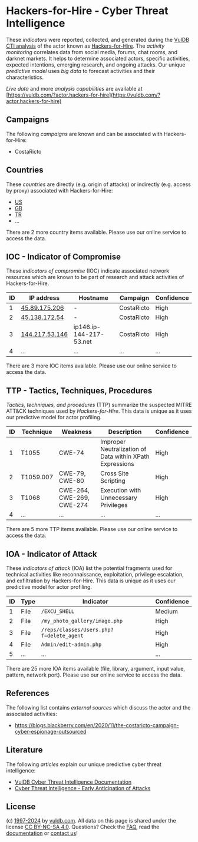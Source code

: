 # Hackers-for-Hire - Cyber Threat Intelligence

These _indicators_ were reported, collected, and generated during the [VulDB CTI analysis](https://vuldb.com/?kb.cti) of the actor known as [Hackers-for-Hire](https://vuldb.com/?actor.hackers-for-hire). The _activity monitoring_ correlates data from social media, forums, chat rooms, and darknet markets. It helps to determine associated actors, specific activities, expected intentions, emerging research, and ongoing attacks. Our unique _predictive model_ uses _big data_ to forecast activities and their characteristics.

_Live data_ and more _analysis capabilities_ are available at [https://vuldb.com/?actor.hackers-for-hire](https://vuldb.com/?actor.hackers-for-hire)

## Campaigns

The following _campaigns_ are known and can be associated with Hackers-for-Hire:

* CostaRicto

## Countries

These _countries_ are directly (e.g. origin of attacks) or indirectly (e.g. access by proxy) associated with Hackers-for-Hire:

* [US](https://vuldb.com/?country.us)
* [GB](https://vuldb.com/?country.gb)
* [TR](https://vuldb.com/?country.tr)
* ...

There are 2 more country items available. Please use our online service to access the data.

## IOC - Indicator of Compromise

These _indicators of compromise_ (IOC) indicate associated network resources which are known to be part of research and attack activities of Hackers-for-Hire.

ID | IP address | Hostname | Campaign | Confidence
-- | ---------- | -------- | -------- | ----------
1 | [45.89.175.206](https://vuldb.com/?ip.45.89.175.206) | - | CostaRicto | High
2 | [45.138.172.54](https://vuldb.com/?ip.45.138.172.54) | - | CostaRicto | High
3 | [144.217.53.146](https://vuldb.com/?ip.144.217.53.146) | ip146.ip-144-217-53.net | CostaRicto | High
4 | ... | ... | ... | ...

There are 3 more IOC items available. Please use our online service to access the data.

## TTP - Tactics, Techniques, Procedures

_Tactics, techniques, and procedures_ (TTP) summarize the suspected MITRE ATT&CK techniques used by _Hackers-for-Hire_. This data is unique as it uses our predictive model for actor profiling.

ID | Technique | Weakness | Description | Confidence
-- | --------- | -------- | ----------- | ----------
1 | T1055 | CWE-74 | Improper Neutralization of Data within XPath Expressions | High
2 | T1059.007 | CWE-79, CWE-80 | Cross Site Scripting | High
3 | T1068 | CWE-264, CWE-269, CWE-274 | Execution with Unnecessary Privileges | High
4 | ... | ... | ... | ...

There are 5 more TTP items available. Please use our online service to access the data.

## IOA - Indicator of Attack

These _indicators of attack_ (IOA) list the potential fragments used for technical activities like reconnaissance, exploitation, privilege escalation, and exfiltration by Hackers-for-Hire. This data is unique as it uses our predictive model for actor profiling.

ID | Type | Indicator | Confidence
-- | ---- | --------- | ----------
1 | File | `/EXCU_SHELL` | Medium
2 | File | `/my_photo_gallery/image.php` | High
3 | File | `/reps/classes/Users.php?f=delete_agent` | High
4 | File | `Admin/edit-admin.php` | High
5 | ... | ... | ...

There are 25 more IOA items available (file, library, argument, input value, pattern, network port). Please use our online service to access the data.

## References

The following list contains _external sources_ which discuss the actor and the associated activities:

* https://blogs.blackberry.com/en/2020/11/the-costaricto-campaign-cyber-espionage-outsourced

## Literature

The following _articles_ explain our unique predictive cyber threat intelligence:

* [VulDB Cyber Threat Intelligence Documentation](https://vuldb.com/?kb.cti)
* [Cyber Threat Intelligence - Early Anticipation of Attacks](https://www.scip.ch/en/?labs.20201022)

## License

(c) [1997-2024](https://vuldb.com/?kb.changelog) by [vuldb.com](https://vuldb.com/?kb.about). All data on this page is shared under the license [CC BY-NC-SA 4.0](https://creativecommons.org/licenses/by-nc-sa/4.0/). Questions? Check the [FAQ](https://vuldb.com/?kb.faq), read the [documentation](https://vuldb.com/?kb) or [contact us](https://vuldb.com/?contact)!
